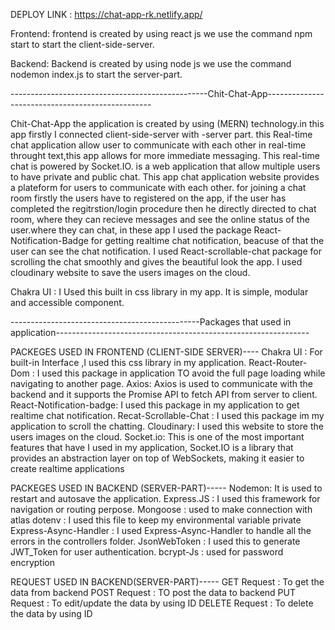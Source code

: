 DEPLOY LINK : https://chat-app-rk.netlify.app/

Frontend: frontend is created by using react js
we use the command npm start to start the client-side-server.

Backend: Backend is created by using node js
we use the command nodemon index.js to start the server-part.

-------------------------------------------------Chit-Chat-App-------------------------------------------------

Chit-Chat-App the application is created by using (MERN) technology.in this app firstly I connected client-side-server with -server part.
this Real-time chat application allow user to communicate with each other in real-time throught text,this app allows for more immediate messaging.
This real-time chat is powered by Socket.IO. is a web application that allow multiple users to have private and public chat.
This app chat application website provides a plateform for users to communicate with each other. for joining a chat room firstly the users have to registered on the app, if the user has completed the regitrstion/login procedure then he directly directed to chat room, where they can recieve messages and see the online status of the user.where they can chat, in these app I used the package React-Notification-Badge for getting realtime
chat notification, beacuse of that the user can see the chat notification.
I used React-scrollable-chat package for scrolling the chat smoothly and gives the beautiful look the app. I used cloudinary website to save the users images on the cloud.

Chakra UI : I Used this built in css library in my app. It is simple, modular and accessible component.

-----------------------------------------------Packages that used in application---------------------------------------------------------------

PACKEGES USED IN FRONTEND (CLIENT-SIDE SERVER)----
Chakra UI : For built-in Interface ,I used this css library in my application.
React-Router-Dom : I used this package in application TO avoid the full page loading while navigating to another page.
Axios: Axios is used to communicate with the backend and it supports the Promise API to fetch API from server to client.
React-Notification-badge: I used this package in my application to get realtime chat notification.
Recat-Scrollable-Chat : I used this package im my application to scroll the chatting.
Cloudinary: I used this website to store the users images on the cloud.
Socket.io: This is one of the most important features that have I used in my application, Socket.IO is a library that provides an abstraction layer on top of WebSockets, making it easier to create realtime applications

PACKEGES USED IN BACKEND (SERVER-PART)-----
Nodemon: It is used to restart and autosave the application.
Express.JS : I used this framework for navigation or routing perpose.
Mongoose : used to make connection with atlas
dotenv : I used this file to keep my environmental variable private
Express-Async-Handler : I used Express-Async-Handler to handle all the errors in the controllers folder.
JsonWebToken : I used this to generate JWT_Token for user authentication.
bcrypt-Js : used for password encryption

REQUEST USED IN BACKEND(SERVER-PART)-----
GET Request : To get the data from backend
POST Request : TO post the data to backend
PUT Request : To edit/update the data by using ID
DELETE Request : To delete the data by using ID

